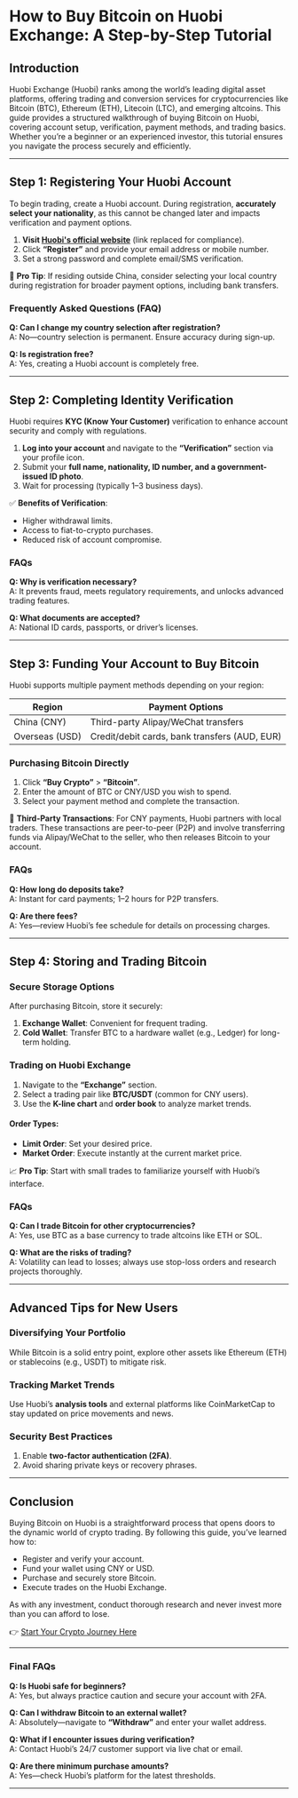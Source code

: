 # How to Buy Bitcoin on Huobi Exchange: A Step-by-Step Tutorial  

## Introduction  
Huobi Exchange (Huobi) ranks among the world’s leading digital asset platforms, offering trading and conversion services for cryptocurrencies like Bitcoin (BTC), Ethereum (ETH), Litecoin (LTC), and emerging altcoins. This guide provides a structured walkthrough of buying Bitcoin on Huobi, covering account setup, verification, payment methods, and trading basics. Whether you’re a beginner or an experienced investor, this tutorial ensures you navigate the process securely and efficiently.  

---

## Step 1: Registering Your Huobi Account  

To begin trading, create a Huobi account. During registration, **accurately select your nationality**, as this cannot be changed later and impacts verification and payment options.  

1. **Visit [Huobi's official website](https://bit.ly/okx-bonus)** (link replaced for compliance).  
2. Click **“Register”** and provide your email address or mobile number.  
3. Set a strong password and complete email/SMS verification.  

📌 **Pro Tip**: If residing outside China, consider selecting your local country during registration for broader payment options, including bank transfers.  

### Frequently Asked Questions (FAQ)  
**Q: Can I change my country selection after registration?**  
A: No—country selection is permanent. Ensure accuracy during sign-up.  

**Q: Is registration free?**  
A: Yes, creating a Huobi account is completely free.  

---

## Step 2: Completing Identity Verification  

Huobi requires **KYC (Know Your Customer)** verification to enhance account security and comply with regulations.  

1. **Log into your account** and navigate to the **“Verification”** section via your profile icon.  
2. Submit your **full name, nationality, ID number, and a government-issued ID photo**.  
3. Wait for processing (typically 1–3 business days).  

✅ **Benefits of Verification**:  
- Higher withdrawal limits.  
- Access to fiat-to-crypto purchases.  
- Reduced risk of account compromise.  

### FAQs  
**Q: Why is verification necessary?**  
A: It prevents fraud, meets regulatory requirements, and unlocks advanced trading features.  

**Q: What documents are accepted?**  
A: National ID cards, passports, or driver’s licenses.  

---

## Step 3: Funding Your Account to Buy Bitcoin  

Huobi supports multiple payment methods depending on your region:  

| **Region**       | **Payment Options**                          |  
|-------------------|-----------------------------------------------|  
| China (CNY)       | Third-party Alipay/WeChat transfers           |  
| Overseas (USD)    | Credit/debit cards, bank transfers (AUD, EUR)|  

### Purchasing Bitcoin Directly  
1. Click **“Buy Crypto”** > **“Bitcoin”**.  
2. Enter the amount of BTC or CNY/USD you wish to spend.  
3. Select your payment method and complete the transaction.  

🔄 **Third-Party Transactions**: For CNY payments, Huobi partners with local traders. These transactions are peer-to-peer (P2P) and involve transferring funds via Alipay/WeChat to the seller, who then releases Bitcoin to your account.  

### FAQs  
**Q: How long do deposits take?**  
A: Instant for card payments; 1–2 hours for P2P transfers.  

**Q: Are there fees?**  
A: Yes—review Huobi’s fee schedule for details on processing charges.  

---

## Step 4: Storing and Trading Bitcoin  

### Secure Storage Options  
After purchasing Bitcoin, store it securely:  
1. **Exchange Wallet**: Convenient for frequent trading.  
2. **Cold Wallet**: Transfer BTC to a hardware wallet (e.g., Ledger) for long-term holding.  

### Trading on Huobi Exchange  
1. Navigate to the **“Exchange”** section.  
2. Select a trading pair like **BTC/USDT** (common for CNY users).  
3. Use the **K-line chart** and **order book** to analyze market trends.  

#### Order Types:  
- **Limit Order**: Set your desired price.  
- **Market Order**: Execute instantly at the current market price.  

📈 **Pro Tip**: Start with small trades to familiarize yourself with Huobi’s interface.  

### FAQs  
**Q: Can I trade Bitcoin for other cryptocurrencies?**  
A: Yes, use BTC as a base currency to trade altcoins like ETH or SOL.  

**Q: What are the risks of trading?**  
A: Volatility can lead to losses; always use stop-loss orders and research projects thoroughly.  

---

## Advanced Tips for New Users  

### Diversifying Your Portfolio  
While Bitcoin is a solid entry point, explore other assets like Ethereum (ETH) or stablecoins (e.g., USDT) to mitigate risk.  

### Tracking Market Trends  
Use Huobi’s **analysis tools** and external platforms like CoinMarketCap to stay updated on price movements and news.  

### Security Best Practices  
1. Enable **two-factor authentication (2FA)**.  
2. Avoid sharing private keys or recovery phrases.  

---

## Conclusion  

Buying Bitcoin on Huobi is a straightforward process that opens doors to the dynamic world of crypto trading. By following this guide, you’ve learned how to:  
- Register and verify your account.  
- Fund your wallet using CNY or USD.  
- Purchase and securely store Bitcoin.  
- Execute trades on the Huobi Exchange.  

As with any investment, conduct thorough research and never invest more than you can afford to lose.  

👉 [Start Your Crypto Journey Here](https://bit.ly/okx-bonus)  

---

### Final FAQs  
**Q: Is Huobi safe for beginners?**  
A: Yes, but always practice caution and secure your account with 2FA.  

**Q: Can I withdraw Bitcoin to an external wallet?**  
A: Absolutely—navigate to **“Withdraw”** and enter your wallet address.  

**Q: What if I encounter issues during verification?**  
A: Contact Huobi’s 24/7 customer support via live chat or email.  

**Q: Are there minimum purchase amounts?**  
A: Yes—check Huobi’s platform for the latest thresholds.  

--- 
